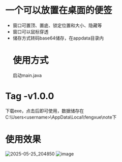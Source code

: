 # 一个可以放置在桌面的便签
+ 窗口可置顶、置底、锁定位置和大小、隐藏等
+ 窗口可以鼠标穿透
+ 储存方式转码base64储存，在appdata目录内
  # 使用方式
  启动main.java
# Tag -v1.0.0
  下载exe，点击后即可使用，数据储存在C:\Users\<username>\AppData\Local\fengxue\note下
# 使用效果
![2025-05-25_204850](https://github.com/user-attachments/assets/41925fa0-3302-44c6-a2b0-c1ecb45d2310)
![image](https://github.com/user-attachments/assets/74e9504a-7ecf-4f7f-ac30-222d53a7c960)

